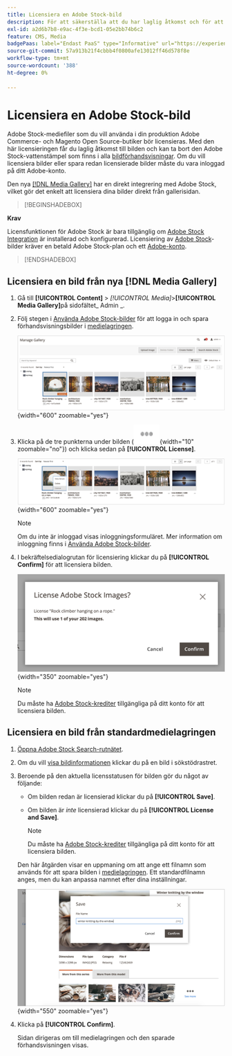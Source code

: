 ```yaml
---
title: Licensiera en Adobe Stock-bild
description: För att säkerställa att du har laglig åtkomst och för att ta bort Adobe Stock-vattenstämpeln licensierar du dina Adobe Stock-bilder.
exl-id: a2d6b7b8-e9ac-4f3e-bcd1-05e2bb74b6c2
feature: CMS, Media
badgePaas: label="Endast PaaS" type="Informative" url="https://experienceleague.adobe.com/sv/docs/commerce/user-guides/product-solutions" tooltip="Gäller endast Adobe Commerce i molnprojekt (Adobe-hanterad PaaS-infrastruktur) och lokala projekt."
source-git-commit: 57a913b21f4cbbb4f0800afe13012ff46d578f8e
workflow-type: tm+mt
source-wordcount: '388'
ht-degree: 0%

---
```


# Licensiera en Adobe Stock-bild

Adobe Stock-mediefiler som du vill använda i din produktion Adobe Commerce- och Magento Open Source-butiker bör licensieras. Med den här licensieringen får du laglig åtkomst till bilden och kan ta bort den Adobe Stock-vattenstämpel som finns i alla [bildförhandsvisningar](./adobe-stock-save-preview.md). Om du vill licensiera bilder eller spara redan licensierade bilder måste du vara inloggad på ditt Adobe-konto.

Den nya [[!DNL Media Gallery]](media-gallery.md) har en direkt integrering med Adobe Stock, vilket gör det enkelt att licensiera dina bilder direkt från gallerisidan.

>[!BEGINSHADEBOX]

**Krav**

Licensfunktionen för Adobe Stock är bara tillgänglig om [Adobe Stock Integration](./adobe-stock.md) är installerad och konfigurerad. Licensiering av [Adobe Stock][adobe-stock]-bilder kräver en betald Adobe Stock-plan och ett [Adobe-konto][adobe-signin].

>[!ENDSHADEBOX]

## Licensiera en bild från nya [!DNL Media Gallery]

1. Gå till **[!UICONTROL Content]** > _[!UICONTROL Media]_>**[!UICONTROL Media Gallery]**&#x200B;på sidofältet_ Admin _.

1. Följ stegen i [Använda Adobe Stock-bilder](./adobe-stock-manage.md) för att logga in och spara förhandsvisningsbilder i [medielagringen](./media-storage.md).

   ![Sparad förhandsvisningsbild](./assets/adobe-stock-gallery-unlicensed.png){width="600" zoomable="yes"}

1. Klicka på de tre punkterna under bilden (![Ikonen Resurs-menyn](./assets/media-gallery-asset-menu-icon.png){width="10" zoomable="no"}) och klicka sedan på **[!UICONTROL License]**.

   ![Adobe Stock bildåtgärder](./assets/adobe-stock-gallery-image-actions.png){width="600" zoomable="yes"}

   >[!NOTE]
   >
   >Om du inte är inloggad visas inloggningsformuläret. Mer information om inloggning finns i [Använda Adobe Stock-bilder](./adobe-stock-manage.md).

1. I bekräftelsedialogrutan för licensiering klickar du på **[!UICONTROL Confirm]** för att licensiera bilden.

   ![Licensbekräftelse](./assets/adobe-stock-gallery-license-confirm.png){width="350" zoomable="yes"}

   >[!NOTE]
   >
   >Du måste ha [Adobe Stock-krediter][stock-credits] tillgängliga på ditt konto för att licensiera bilden.

## Licensiera en bild från standardmedielagringen

1. [Öppna Adobe Stock Search-rutnätet][access-search].

1. Om du vill [visa bildinformationen][view-details] klickar du på en bild i sökstödrastret.

1. Beroende på den aktuella licensstatusen för bilden gör du något av följande:

   - Om bilden redan är licensierad klickar du på **[!UICONTROL Save]**.

   - Om bilden är _inte_ licensierad klickar du på **[!UICONTROL License and Save]**.

     >[!NOTE]
     >
     >Du måste ha [Adobe Stock-krediter][stock-credits] tillgängliga på ditt konto för att licensiera bilden.

   Den här åtgärden visar en uppmaning om att ange ett filnamn som används för att spara bilden i [medielagringen](./media-storage.md). Ett standardfilnamn anges, men du kan anpassa namnet efter dina inställningar.

   ![Spara licensierad Adobe Stock-bild](./assets/adobe-stock-save-licensed.png){width="550" zoomable="yes"}

1. Klicka på **[!UICONTROL Confirm]**.

   Sidan dirigeras om till medielagringen och den sparade förhandsvisningen visas.

[access-search]: adobe-stock-manage.md#access-the-adobe-stock-search-grid
[view-details]: adobe-stock-manage.md#view-image-details
[stock-credits]: https://helpx.adobe.com/se/stock/help/credit-packs.html
[adobe-stock]: https://stock.adobe.com
[adobe-signin]: https://helpx.adobe.com/se/manage-account/using/access-adobe-id-account.html
